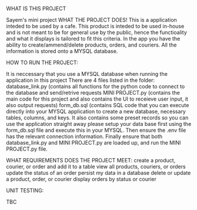 WHAT IS THIS PROJECT

Sayem's mini project WHAT THE PROJECT DOES! This is a application inteded to be used by a cafe. This product is inteded to be used in-house and is not meant to be for general use by the public, hence the functioality and what it displays is tailored to fit this criteria. In the app you have the ability to create/ammend/delete products, orders, and couriers. All the information is stored onto a MYSQL database.

HOW TO RUN THE PROJECT:

It is neccessary that you use a MYSQL database when running the application in this project
There are 4 files listed in the folder:
database_link.py (contains all functions for the python code to connect to the database and send/retrive requests
MINI PROJECT.py (contains the main code for this project and also contains the UI to receieve user input, it also output requests)
form_db.sql (contains SQL code that you can execute directly into your MYSQL application to create a new database, necessary tables, columns, and keys. It also contains some preset records so you can use the application straight away
please setup your data base first using the form_db.sql file and execute this in your MYSQL. Then ensure the .env file has the relevant connection information. Finally ensure that both database_link.py and MINI PROJECT.py are loaded up, and run the MINI PROJECT.py file.


WHAT REQUIREMENTS DOES THE PROJECT MEET:
create a product, courier, or order and add it to a table
view all products, couriers, or orders
update the status of an order
persist my data in a database
delete or update a product, order, or courier
display orders by status or courier


UNIT TESTING:

TBC